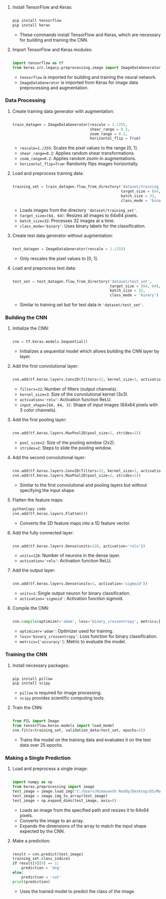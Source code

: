 1. Install TensorFlow and Keras:
    
    ```bash
    
    pip install tensorflow
    pip install keras
    
    ```
    
    - These commands install TensorFlow and Keras, which are necessary for building and training the CNN.
2. Import TensorFlow and Keras modules:
    
    ```python
    
    import tensorflow as tf
    from keras.src.legacy.preprocessing.image import ImageDataGenerator
    
    ```
    
    - `tensorflow` is imported for building and training the neural network.
    - `ImageDataGenerator` is imported from Keras for image data preprocessing and augmentation.

### Data Processing

1. Create training data generator with augmentation:
    
    ```python
    
    train_datagen = ImageDataGenerator(rescale = 1./255,
                                       shear_range = 0.2,
                                       zoom_range = 0.2,
                                       horizontal_flip = True)
    
    ```
    
    - `rescale=1./255`: Scales the pixel values to the range [0, 1].
    - `shear_range=0.2`: Applies random shear transformations.
    - `zoom_range=0.2`: Applies random zoom-in augmentations.
    - `horizontal_flip=True`: Randomly flips images horizontally.
2. Load and preprocess training data:
    
    ```python
    
    training_set = train_datagen.flow_from_directory('dataset/training_set',
                                                     target_size = (64, 64),
                                                     batch_size = 32,
                                                     class_mode = 'binary')
    
    ```
    
    - Loads images from the directory `'dataset/training_set'`.
    - `target_size=(64, 64)`: Resizes all images to 64x64 pixels.
    - `batch_size=32`: Processes 32 images at a time.
    - `class_mode='binary'`: Uses binary labels for the classification.
3. Create test data generator without augmentation:
    
    ```python
    
    test_datagen = ImageDataGenerator(rescale = 1./255)
    
    ```
    
    - Only rescales the pixel values to [0, 1].
4. Load and preprocess test data:
    
    ```python
    
    test_set = test_datagen.flow_from_directory('dataset/test_set',
                                                target_size = (64, 64),
                                                batch_size = 32,
                                                class_mode = 'binary')
    
    ```
    
    - Similar to training set but for test data in `'dataset/test_set'`.

### Building the CNN

1. Initialize the CNN:
    
    ```python
    
    cnn = tf.keras.models.Sequential()
    
    ```
    
    - Initializes a sequential model which allows building the CNN layer by layer.
2. Add the first convolutional layer:
    
    ```python
    
    cnn.add(tf.keras.layers.Conv2D(filters=32, kernel_size=3, activation='relu', input_shape=[64, 64, 3]))
    
    ```
    
    - `filters=32`: Number of filters (output channels).
    - `kernel_size=3`: Size of the convolutional kernel (3x3).
    - `activation='relu'`: Activation function ReLU.
    - `input_shape=[64, 64, 3]`: Shape of input images (64x64 pixels with 3 color channels).
3. Add the first pooling layer:
    
    ```python
    
    cnn.add(tf.keras.layers.MaxPool2D(pool_size=2, strides=2))
    
    ```
    
    - `pool_size=2`: Size of the pooling window (2x2).
    - `strides=2`: Steps to slide the pooling window.
4. Add the second convolutional layer:
    
    ```python
    
    cnn.add(tf.keras.layers.Conv2D(filters=32, kernel_size=3, activation='relu'))
    cnn.add(tf.keras.layers.MaxPool2D(pool_size=2, strides=2))
    
    ```
    
    - Similar to the first convolutional and pooling layers but without specifying the input shape.
5. Flatten the feature maps:
    
    ```python
    pythonCopy code
    cnn.add(tf.keras.layers.Flatten())
    
    ```
    
    - Converts the 2D feature maps into a 1D feature vector.
6. Add the fully connected layer:
    
    ```python
    
    cnn.add(tf.keras.layers.Dense(units=128, activation='relu'))
    
    ```
    
    - `units=128`: Number of neurons in the dense layer.
    - `activation='relu'`: Activation function ReLU.
7. Add the output layer:
    
    ```python
    
    cnn.add(tf.keras.layers.Dense(units=1, activation='sigmoid'))
    
    ```
    
    - `units=1`: Single output neuron for binary classification.
    - `activation='sigmoid'`: Activation function sigmoid.
8. Compile the CNN:
    
    ```python
    
    cnn.compile(optimizer='adam', loss='binary_crossentropy', metrics=['accuracy'])
    
    ```
    
    - `optimizer='adam'`: Optimizer used for training.
    - `loss='binary_crossentropy'`: Loss function for binary classification.
    - `metrics=['accuracy']`: Metric to evaluate the model.

### Training the CNN

1. Install necessary packages:
    
    ```bash
    
    pip install pillow
    pip install scipy
    
    ```
    
    - `pillow` is required for image processing.
    - `scipy` provides scientific computing tools.
2. Train the CNN:
    
    ```python
    
    from PIL import Image
    from tensorflow.keras.models import load_model
    cnn.fit(x=training_set, validation_data=test_set, epochs=25)
    
    ```
    
    - Trains the model on the training data and evaluates it on the test data over 25 epochs.

### Making a Single Prediction

1. Load and preprocess a single image:
    
    ```python
    
    import numpy as np
    from keras.preprocessing import image
    test_image = image.load_img('C:/Users/Himavanth Reddy/Desktop/DS/Machine Learning-A-Z-Codes-Datasets/Machine Learning A-Z (Codes and Datasets)/Part 8 - Deep Learning/Section 40 - Convolutional Neural Networks (CNN)/Python/dataset/dataset/single/dog.1354.jpg', target_size=(64, 64))
    test_image = image.img_to_array(test_image)
    test_image = np.expand_dims(test_image, axis=0)
    
    ```
    
    - Loads an image from the specified path and resizes it to 64x64 pixels.
    - Converts the image to an array.
    - Expands the dimensions of the array to match the input shape expected by the CNN.
2. Make a prediction:
    
    ```python
    
    result = cnn.predict(test_image)
    training_set.class_indices
    if result[0][0] == 1:
        prediction = 'dog'
    else:
        prediction = 'cat'
    print(prediction)
    
    ```
    
    - Uses the trained model to predict the class of the image.

